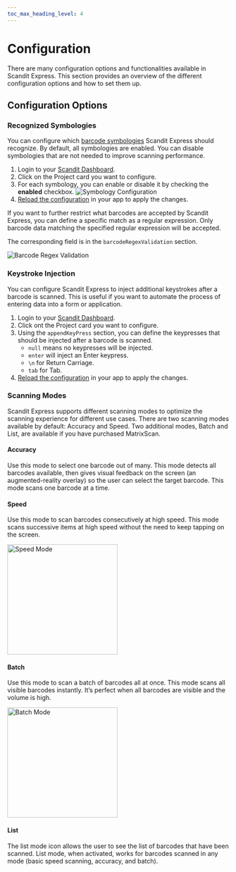 ```yaml
---
toc_max_heading_level: 4
---
```


# Configuration

There are many configuration options and functionalities available in Scandit Express. This section provides an overview of the different configuration options and how to set them up.

## Configuration Options

### Recognized Symbologies

You can configure which [barcode symbologies](../../../barcode-symbologies.md) Scandit Express should recognize. By default, all symbologies are enabled. You can disable symbologies that are not needed to improve scanning performance.

1. Login to your [Scandit Dashboard](https://ssl.scandit.com/).
2. Click on the Project card you want to configure.
3. For each symbology, you can enable or disable it by checking the **enabled** checkbox.
    ![Symbology Configuration](/img/express/enabled_symbology.png)
4. [Reload the configuration](../getting-started/rollout/#updating-configuration) in your app to apply the changes.

If you want to further restrict what barcodes are accepted by Scandit Express, you can define a specific match as a regular expression. Only barcode data matching the specified regular expression will be accepted.

The corresponding field is in the `barcodeRegexValidation` section.

![Barcode Regex Validation](/img/express/regex_validation.png)

### Keystroke Injection

You can configure Scandit Express to inject additional keystrokes after a barcode is scanned. This is useful if you want to automate the process of entering data into a form or application.

1. Login to your [Scandit Dashboard](https://ssl.scandit.com/).
2. Click ont the Project card you want to configure.
3. Using the `appendKeyPress` section, you can define the keypresses that should be injected after a barcode is scanned.
    * `null` means no keypresses will be injected.
    * `enter` will inject an Enter keypress.
    * `\n` for Return Carriage.
    * `tab` for Tab.
4. [Reload the configuration](../getting-started/rollout/#updating-configuration) in your app to apply the changes.

### Scanning Modes

Scandit Express supports different scanning modes to optimize the scanning experience for different use cases. There are two scanning modes available by default: Accuracy and Speed. Two additional modes, Batch and List, are available if you have purchased MatrixScan.

#### Accuracy

Use this mode to select one barcode out of many. This mode detects all barcodes available, then gives visual feedback on the screen (an augmented-reality overlay) so the user can select the target barcode. This mode scans one barcode at a time.

#### Speed

Use this mode to scan barcodes consecutively at high speed. This mode scans successive items at high speed without the need to keep tapping on the screen.

<img src="/img/express/speed.gif" alt="Speed Mode" width="250px" />

#### Batch

Use this mode to scan a batch of barcodes all at once. This mode scans all visible barcodes instantly. It’s perfect when all barcodes are visible and the volume is high.

<img src="/img/express/batch.gif" alt="Batch Mode" width="250px" />

#### List

The list mode icon allows the user to see the list of barcodes that have been scanned. List mode, when activated, works for barcodes scanned in any mode (basic speed scanning, accuracy, and batch).